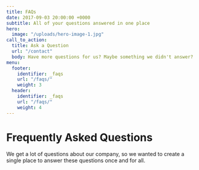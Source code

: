 ```yaml
---
title: FAQs
date: 2017-09-03 20:00:00 +0000
subtitle: All of your questions answered in one place
hero:
  image: "/uploads/hero-image-1.jpg"
call_to_action:
  title: Ask a Question
  url: "/contact"
  body: Have more questions for us? Maybe something we didn't answer?
menu:
  footer:
    identifier: _faqs
    url: "/faqs/"
    weight: 3
  header:
    identifier: _faqs
    url: "/faqs/"
    weight: 4
---
```


# Frequently Asked Questions

We get a lot of questions about our company, so we wanted to create a single place to answer these questions once and for all.
